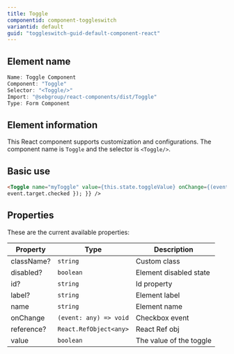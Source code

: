 ```yaml
---
title: Toggle
componentid: component-toggleswitch
variantid: default
guid: "toggleswitch-guid-default-component-react"
---
```


## Element name

```javascript
Name: Toggle Component
Component: "Toggle"
Selector: "<Toggle/>"
Import: "@sebgroup/react-components/dist/Toggle"
Type: Form Component
```

## Element information

This React component supports customization and configurations. The component name is `Toggle` and the selector is `<Toggle/>`.

## Basic use

```html
<Toggle name="myToggle" value={this.state.toggleValue} onChange={(event) => { this.setState({ toggleValue:
event.target.checked }); }} />
```

## Properties

These are the current available properties:

| Property   | Type                   | Description             |
| ---------- | ---------------------- | ----------------------- |
| className? | `string`               | Custom class            |
| disabled?  | `boolean`              | Element disabled state  |
| id?        | `string`               | Id property             |
| label?     | `string`               | Element label           |
| name       | `string`               | Element name            |
| onChange   | `(event: any) => void` | Checkbox event          |
| reference? | `React.RefObject<any>` | React Ref obj           |
| value      | `boolean`              | The value of the toggle |
